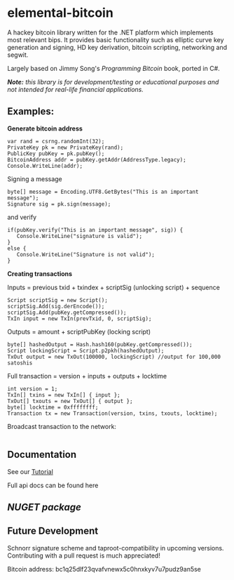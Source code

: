 # elemental-bitcoin

A hackey bitcoin library written for the .NET platform which implements most relevant bips. It provides basic functionality such as elliptic curve key
generation and signing, HD key derivation, bitcoin scripting, networking and segwit. 

Largely based on Jimmy Song's *Programming Bitcoin* book, ported in C#.


***Note:** this library is for development/testing or educational purposes and not intended for real-life financial applications.*


## **Examples:**

**Generate bitcoin address**
```
var rand = csrng.randomInt(32);
PrivateKey pk = new PrivateKey(rand);
PublicKey pubKey = pk.pubKey();
BitcoinAddress addr = pubKey.getAddr(AddressType.legacy);
Console.WriteLine(addr);
 ```
 
 Signing a message
 ```
 byte[] message = Encoding.UTF8.GetBytes("This is an important message");
 Signature sig = pk.sign(message);
 ```
 and verify
 ```
if(pubKey.verify("This is an important message", sig)) {
	Console.WriteLine("signature is valid");
}
else {
	Console.WriteLine("Signature is not valid");
}
```


**Creating transactions**

Inputs = previous txid + txindex + scriptSig (unlocking script) + sequence
```
Script scriptSig = new Script();
scriptSig.Add(sig.derEncode());
scriptSig.Add(pubKey.getCompressed());
TxIn input = new TxIn(prevTxid, 0, scriptSig);
```

Outputs = amount + scriptPubKey (locking script)
```
byte[] hashedOutput = Hash.hash160(pubKey.getCompressed());
Script lockingScript = Script.p2pkh(hashedOutput);
TxOut output = new TxOut(100000, lockingScript) //output for 100,000 satoshis
```

Full transaction = version + inputs + outputs + locktime
```
int version = 1;
TxIn[] txins = new TxIn[] { input };
TxOut[] txouts = new TxOut[] { output };
byte[] locktime = 0xffffffff;
Transaction tx = new Transaction(version, txins, txouts, locktime);
```

Broadcast  transaction to the network:
```
```

## **Documentation**

See our [Tutorial](https://ch1ru.github.io/elemental-bitcoin/) 

Full api docs can be found here

## *NUGET package*

## **Future Development**

Schnorr signature scheme and taproot-compatibility in upcoming versions. 
Contributing with a pull request is much appreciated!


Bitcoin address: bc1q25dlf23qvafvnewx5c0hnxkyv7u7pudz9an5se
